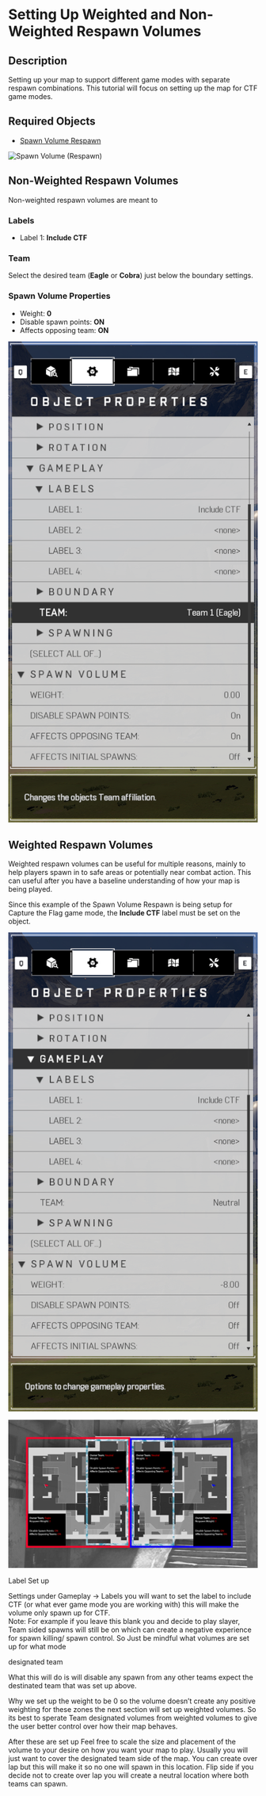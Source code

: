 # Setting Up Weighted and Non-Weighted Respawn Volumes

## Description

Setting up your map to support different game modes with separate respawn combinations. This tutorial will focus on setting up the map for CTF game modes.

## Required Objects

* [Spawn Volume Respawn](../objects/gameplay/player-spawning/spawn-volume-respawn.md)

![Spawn Volume (Respawn)](../.gitbook/assets/images/objects/gameplay/player-spawning/spawn-volume-respawn.png)

## Non-Weighted Respawn Volumes

Non-weighted respawn volumes are meant to 

### Labels

* Label 1: **Include CTF**

### Team

Select the desired team (**Eagle** or **Cobra**) just below the boundary settings.

### Spawn Volume Properties

* Weight: **0**
* Disable spawn points: **ON**
* Affects opposing team: **ON**

![Non-Weighted Respawn Volume](../.gitbook/assets/images/tutorials/respawn-weighted-volumes-non-weighted-volume.png)

## Weighted Respawn Volumes

Weighted respawn volumes can be useful for multiple reasons, mainly to help players spawn in to safe areas or potentially near combat action. This can useful after you have a baseline understanding of how your map is being played.

Since this example of the Spawn Volume Respawn is being setup for Capture the Flag game mode, the **Include CTF** label must be set on the object.

![Weighted Respawn Volume](../.gitbook/assets/images/tutorials/respawn-weighted-volumes-weighted-volume.png)

![Weighted Respawn Volumes Overview](../.gitbook/assets/images/tutorials/respawn-weighted-volumes-overview.png)


Label Set up 

Settings under Gameplay -> Labels you will want to set the label to include CTF (or what ever game mode you are working with) this will make the volume only spawn up for CTF.  
Note: For example if you leave this blank you and decide to play slayer, Team sided spawns will still be on which can create a negative experience for spawn killing/ spawn control. So Just be mindful what volumes are set up for what mode 

designated team 


What this will do is will disable any spawn from any other teams expect the destinated team that was set up above.  

Why we set up the weight to be 0 so the volume doesn’t create any positive weighting for these zones the next section will set up weighted volumes. So its best to sperate Team designated volumes from weighted volumes to give the user better control over how their map behaves.

After these are set up Feel free to scale the size and placement of the volume to your desire on how you want your map to play. Usually you will just want to cover the designated team side of the map. You can create over lap but this will make it so no one will spawn in this location. Flip side if you decide not to create over lap you will create a neutral location where both teams can spawn. 